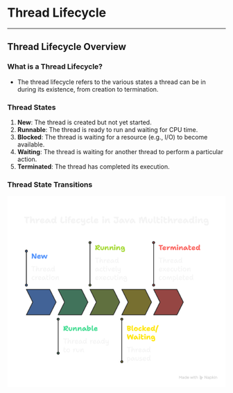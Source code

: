 # Thread Lifecycle

---

## Thread Lifecycle Overview

### What is a Thread Lifecycle?

- The thread lifecycle refers to the various states a thread can be in during its existence, from creation to termination.

### Thread States

1. **New**: The thread is created but not yet started.
2. **Runnable**: The thread is ready to run and waiting for CPU time.
3. **Blocked**: The thread is waiting for a resource (e.g., I/O) to become available.
4. **Waiting**: The thread is waiting for another thread to perform a particular action.
5. **Terminated**: The thread has completed its execution.

### Thread State Transitions

![Thread Lifecycle Diagram](./Thread%20Lifecycle%20-%20visual%20selection.png)
